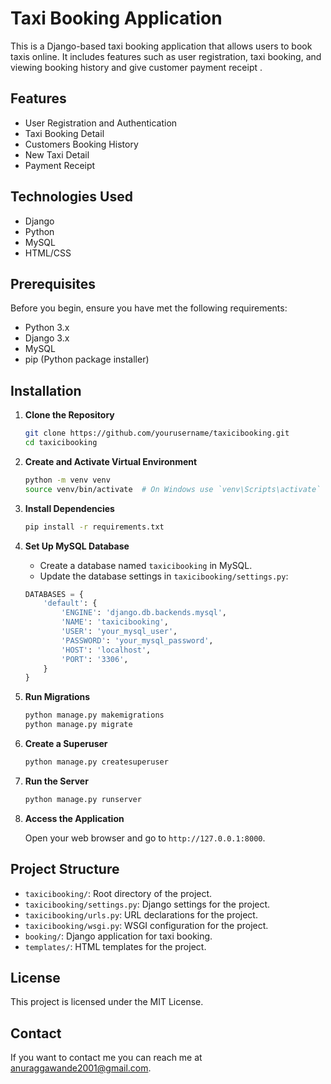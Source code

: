 # Taxi Booking Application

This is a Django-based taxi booking application that allows users to book taxis online. It includes features such as user registration, taxi booking, and viewing booking history and give customer payment receipt .

## Features

- User Registration and Authentication
- Taxi Booking Detail
- Customers Booking History
- New Taxi Detail
- Payment Receipt

## Technologies Used

- Django
- Python
- MySQL
- HTML/CSS

## Prerequisites

Before you begin, ensure you have met the following requirements:

- Python 3.x
- Django 3.x
- MySQL
- pip (Python package installer)

## Installation

1. **Clone the Repository**

    ```bash
    git clone https://github.com/yourusername/taxicibooking.git
    cd taxicibooking
    ```

2. **Create and Activate Virtual Environment**

    ```bash
    python -m venv venv
    source venv/bin/activate  # On Windows use `venv\Scripts\activate`
    ```

3. **Install Dependencies**

    ```bash
    pip install -r requirements.txt
    ```

4. **Set Up MySQL Database**

    - Create a database named `taxicibooking` in MySQL.
    - Update the database settings in `taxicibooking/settings.py`:

    ```python
    DATABASES = {
        'default': {
            'ENGINE': 'django.db.backends.mysql',
            'NAME': 'taxicibooking',
            'USER': 'your_mysql_user',
            'PASSWORD': 'your_mysql_password',
            'HOST': 'localhost',
            'PORT': '3306',
        }
    }
    ```

5. **Run Migrations**

    ```bash
    python manage.py makemigrations
    python manage.py migrate
    ```

6. **Create a Superuser**

    ```bash
    python manage.py createsuperuser
    ```

7. **Run the Server**

    ```bash
    python manage.py runserver
    ```

8. **Access the Application**

    Open your web browser and go to `http://127.0.0.1:8000`.

## Project Structure

- `taxicibooking/`: Root directory of the project.
- `taxicibooking/settings.py`: Django settings for the project.
- `taxicibooking/urls.py`: URL declarations for the project.
- `taxicibooking/wsgi.py`: WSGI configuration for the project.
- `booking/`: Django application for taxi booking.
- `templates/`: HTML templates for the project.


## License

This project is licensed under the MIT License.

## Contact

If you want to contact me you can reach me at anuraggawande2001@gmail.com.

